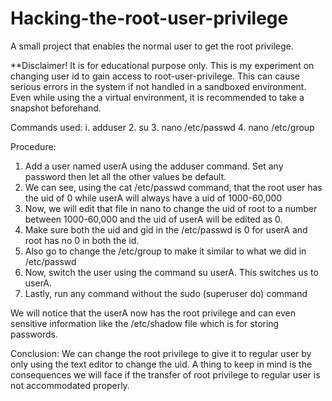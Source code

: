 # Hacking-the-root-user-privilege

A small project that enables the normal user to get the root privilege. 

**Disclaimer! It is for educational purpose only. This is my experiment on changing user id to gain access to root-user-privilege. This can cause serious errors in the system if not handled in a sandboxed environment. Even while using the a virtual environment, it is recommended to take a snapshot beforehand.

Commands used: 
i. adduser
2. su
3. nano /etc/passwd
4. nano /etc/group

Procedure:
1. Add a user named userA using the adduser command. Set any password then let all the other values be default.
2. We can see, using the cat /etc/passwd command, that the root user has the uid of 0 while userA will always have a uid of 1000-60,000
3. Now, we will edit that file in nano to change the uid of root to a number between 1000-60,000 and the uid of userA will be edited as 0.
4. Make sure both the uid and gid in the /etc/passwd is 0 for userA and root has no 0 in both the id.
5. Also go to change the /etc/group to make it similar to what we did in /etc/passwd
6. Now, switch the user using the command su userA. This switches us to userA.
7. Lastly, run any command without the sudo (superuser do) command

We will notice that the userA now has the root privilege and can even sensitive information like the /etc/shadow file which is for storing passwords.

Conclusion: We can change the root privilege to give it to regular user by only using the text editor to change the uid. A thing to keep in mind is the consequences we will face if the transfer of root privilege to regular user is not accommodated properly.

